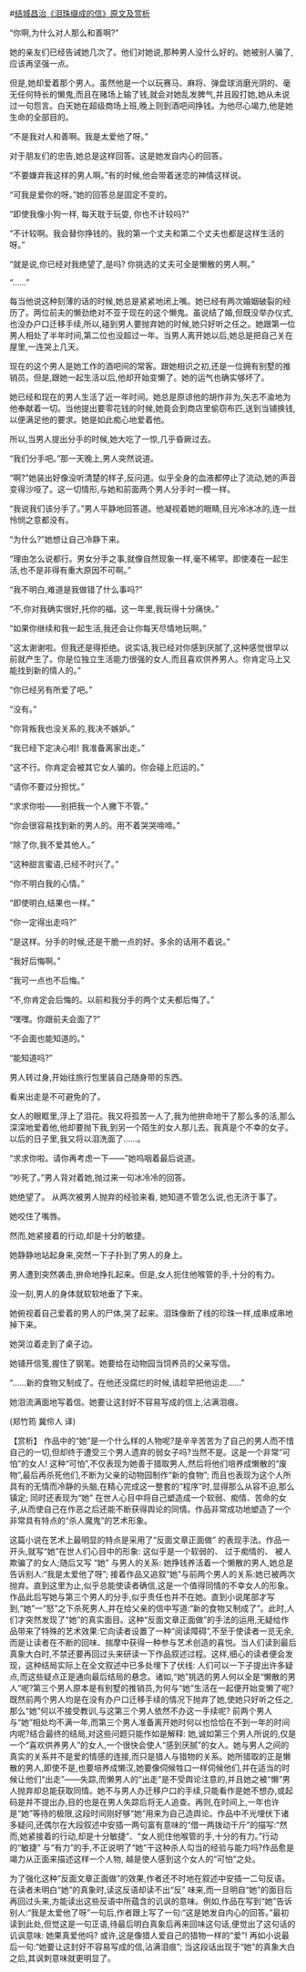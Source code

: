 #[结城昌治《泪珠缀成的信》原文及赏析](https://www.vrrw.net/wx/15372.html)

“你啊,为什么对人那么和善啊?”

她的亲友们已经告诫她几次了。他们对她说,那种男人没什么好的。她被别人骗了,应该再坚强一点。

但是,她却爱着那个男人。虽然他是一个以玩赛马、麻将、弹盘球消磨光阴的、毫无任何特长的懒鬼,而且在赌场上输了钱,就会对她乱发脾气,并且殴打她,她从未说过一句怨言。白天她在超级商场上班,晚上则到酒吧间挣钱。为他尽心竭力,他是她生命的全部目的。

“不是我对人和善啊。我是太爱他了呀。”

对于朋友们的忠告,她总是这样回答。这是她发自内心的回答。

“不要嫌弃我这样的男人啊。”有的时候,他会带着迷恋的神情这样说。

“可我是爱你的呀。”她的回答总是固定不变的。

“即使我像小狗一样, 每天耽于玩耍, 你也不计较吗?”

“不计较啊。我会替你挣钱的。我的第一个丈夫和第二个丈夫也都是这样生活的呀。”

“就是说,你已经对我绝望了,是吗? 你挑选的丈夫可全是懒散的男人啊。”

“……”

每当他说这种刻薄的话的时候,她总是紧紧地闭上嘴。她已经有两次婚姻破裂的经历了。两位前夫的懒劲绝对不亚于现在的这个懒鬼。虽说结了婚,但既没举办仪式,也没办户口迁移手续,所以,碰到男人要抛弃她的时候,她只好听之任之。她跟第一位男人相处了半年时间,第二位也没超过一年。当男人离开她以后,她总是把自己关在屋里,一连哭上几天。

现在的这个男人是她工作的酒吧间的常客。跟她相识之初,还是一位拥有别墅的推销员。但是,跟她一起生活以后,他却开始变懒了。她的运气也确实够坏了。

她已经和现在的男人生活了近一年时间。她总是原谅他的胡作非为,矢志不渝地为他奉献着一切。当他提出要零花钱的时候,她竟会到商店里偷窃布匹,送到当铺换钱,以便满足他的要求。她是如此痴心地爱着他。

所以,当男人提出分手的时候,她大吃了一惊,几乎昏厥过去。

“我们分手吧。”那一天晚上,男人突然说道。

“啊?”她装出好像没听清楚的样子,反问道。似乎全身的血液都停止了流动,她的声音变得沙哑了。这一切情形,与她和前面两个男人分手时一模一样。

“我说我们该分手了。”男人平静地回答道。他凝视着她的眼睛,目光冷冰冰的,连一丝怜悯之意都没有。

“为什么?”她想让自己冷静下来。

“理由怎么说都行。男女分手之事,就像自然现象一样,毫不稀罕。即使凑在一起生活,也不是非得有重大原因不可啊。”

“我不明白,难道是我做错了什么事吗?”

“不,你对我确实很好,托你的福。这一年里,我玩得十分痛快。”

“如果你继续和我一起生活,我还会让你每天尽情地玩啊。”

“这太谢谢啦。但我还是得拒绝。说实话,我已经对你感到厌腻了,这种感觉很早以前就产生了。你是位独立生活能力很强的女人,而且喜欢供养男人。你肯定马上又能找到新的情人的。”

“你已经另有所爱了吧。”

“没有。”

“你背叛我也没关系的,我决不嫉妒。”

“我已经下定决心啦! 我准备离家出走。”

“这不行。你肯定会被其它女人骗的。你会碰上厄运的。”

“请你不要过分担忧。”

“求求你啦——别把我一个人撇下不管。”

“你会很容易找到新的男人的。用不着哭哭啼啼。”

“除了你,我不爱其他人。”

“这种甜言蜜语,已经不时兴了。”

“你不明白我的心情。”

“即使明白,结果也一样。”

“你一定得出走吗?”

“是这样。分手的时候,还是干脆一点的好。多余的话用不着说。”

“我好后悔啊。”

“我可一点也不后悔。”

“不,你肯定会后悔的。以前和我分手的两个丈夫都后悔了。”

“嘿嘿。你跟前夫会面了?”

“不会面也能知道的。”

“能知道吗?”

男人转过身,开始往旅行包里装自己随身带的东西。

看来出走是不可避免的了。

女人的眼眶里,浮上了泪花。我又将孤苦一人了,我为他拚命地干了那么多的活,那么深深地爱着他,他却要抛下我,到另一个陌生的女人那儿去。我真是个不幸的女子。以后的日子里,我又将以泪洗面了……。

“求求你啦。请你再考虑一下——”她呜咽着最后说道。

“吵死了。”男人背对着她,抛过来一句冰冷冷的回答。

她绝望了。 从两次被男人抛弃的经验来看, 她知道不管怎么说,也无济于事了。

她咬住了嘴唇。

然而,她紧接着的行动,却是十分的敏捷。

她静静地站起身来,突然一下子扑到了男人的身上。

男人遭到突然袭击,拚命地挣扎起来。但是,女人扼住他喉管的手,十分的有力。

没一刻,男人的身体就软软地垂了下来。

她俯视着自己爱着的男人的尸体,哭了起来。泪珠像断了线的珍珠一样,成串成串地掉下来。

她哭泣着走到了桌子边。

她铺开信笺,握住了钢笔。她要给在动物园当饲养员的父亲写信。

“……新的食物又制成了。在他还没腐烂的时候,请趁早把他运走……”

她泪流满面地写着信。她要让这封好不容易写成的信上,沾满泪痕。

(郑竹筠 冀伶人 译)



【赏析】 作品中的“她”是一个什么样的人物呢?是辛辛苦苦为了自己的男人而不惜自己的一切,但却终于遭受三个男人遗弃的弱女子吗?当然不是。这是一个非常“可怕”的女人! 这种“可怕”,不仅表现为她善于猎取男人,然后将他们培养成懒散的“废物”,最后再杀死他们,不断为父亲的动物园制作“新的食物”; 而且也表现为这个人所具有的无情而冷静的头脑,在精心完成这一整套的“程序”时,显得那么从容不迫,那么镇定; 同时还表现为“她” 在世人心目中将自己塑造成一个软弱、痴情、苦命的女子,从而使自己在作恶之后还能不断获得舆论的同情。作品非常成功地塑造了一个非常具有特点的“杀人魔鬼”的艺术形象。

这篇小说在艺术上最明显的特点是采用了“反面文章正面做” 的表现手法。作品一开头,就写“她”在世人们心目中的形象: 这似乎是一个软弱的、 过于痴情的、 被人欺骗了的女人;随后又写 “她” 与男人的关系: 她挣钱养活着一个懒散的男人,她总是告诉别人:“我是太爱他了呀”; 接着作品又追叙“她”与前两个男人的关系:她已被两次抛弃。直到这里为止,似乎总能使读者确信,这是一个值得同情的不幸女人的形象。作品此后写她与第三个男人的分手,似乎责任也并不在她。直到小说尾部才写到,“她”一“怒”之下杀死男人,并在给父亲的信中写道:“新的食物又制成了”。此时,人们才突然发现了“她”的真实面目。这种“反面文章正面做”的手法的运用,无疑给作品带来了特殊的艺术效果:它向读者设置了一种“阅读障碍”,不至于使读者一览无余,而是让读者在不断的回味、揣摩中获得一种参与艺术创造的喜悦。当人们读到最后真象大白时,不禁还要再回过头来研读一下作品叙述过程。这样,细心的读者便会发现，这种结局实际上在全文叙述中已多处埋下了伏线: 人们可以一下子提出许多疑点,而这些疑点正是通向最后结局的悬念。诸如,“她”挑选的男人何以全是“懒散的男人”呢?第三个男人原本是有别墅的推销员,为何与“她”生活在一起便开始变懒了呢?既然前两个男人均是在没有办户口迁移手续的情况下抛弃了她,使她只好听之任之,那么“她”何以不接受教训,与这第三个男人依然不办这一手续呢? 前两个男人与“她”相处均不满一年,而第三个男人准备离开她时何以也恰恰在不到一年的时间内呢?结合最终的结局,对这些问题只能作如是解释: 她,诚如第三个男人所说的,仅是一个“喜欢供养男人”的女人,一个很快会使人“感到厌腻”的女人。她与男人之间的真实的关系并不是爱的情感的连接,而只是猎人与猎物的关系。她所猎取的正是懒散的男人,即使不是,也要培养成懒汉,她要像伺候牲口一样伺候他们,并在适当的时候让他们“出走”——失踪,而懒男人的“出走”是不受舆论注意的,并且她之被“懒”男人抛弃却总能获取同情。她不与男人办迁移户口的手续,只能看作是她不想办,或起码是并不提出办,目的也是在男人失踪后将无人追查。再则,在时间上,一年也许是“她”等待的极限,这段时间刚好够“她”用来为自己造舆论。作品中不光埋伏下诸多疑问,还偶尔在大段叙述中安插一两句富有意味的“借一两拨动千斤”的描写:“然而,她紧接着的行动,却是十分敏捷”、“女人扼住他喉管的手,十分的有力。”行动的“敏捷” 与“有力”的手,不正说明了“她”干这种杀人勾当的经验与能力吗?作品愈是竭力从正面来描述这样一个人物, 越是使人感到这个女人的“可怕”之处。

为了强化这种“反面文章正面做”的效果,作者还不时地在叙述中安插一二句反语。在读者未明白“她”的真象时,读这反语却读不出“反” 味来,而一旦明自“她”的面目后再回过头来,方能读出这些反语中所蕴含的讥讽的意味。例如,作品在写到“她”告诉别人:“我是太爱他了呀”一句后,作者跟上写了一句:“这是她发自内心的回答。”最初读到此处,但觉这是一句正语,待最后明白真象后再来回味这句话,便觉出了这句话的讥讽意味: 她果真爱他吗? 或许,这是像猎人爱自己的猎物一样的“爱”! 再如小说最后一句:“她要让这封好不容易写成的信,沾满泪痕”; 当这段话出现于“她”的真象大白之后,其讽刺意味就更明显了。

